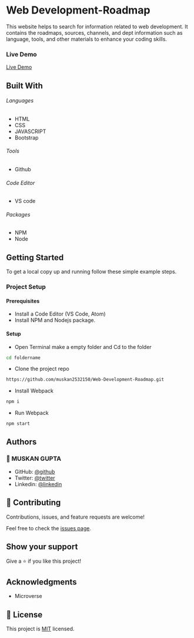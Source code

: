 # Web Development-Roadmap

This website helps to search for information related to web development. It contains the roadmaps, sources, channels, and dept information such as language, tools, and other materials to enhance your coding skills.

 ### Live Demo
 [Live Demo](https://muskan2532150.github.io/Web-Development-Roadmap/)

## Built With

###### Languages 
- HTML
- CSS
- JAVASCRIPT
- Bootstrap

###### Tools  
- Github

###### Code Editor
- VS code

###### Packages 
- NPM
- Node

## Getting Started

To get a local copy up and running follow these simple example steps.

### Project Setup

#### Prerequisites
- Install a Code Editor (VS Code, Atom)
- Install NPM and Nodejs package.

#### Setup
- Open Terminal make a empty folder and Cd to the folder
 ```bash  
 cd foldername
 ```
- Clone the project repo
```bash 
https://github.com/muskan2532150/Web-Development-Roadmap.git
```
- Install Webpack 
```bash
npm i
```
- Run Webpack
```bash
npm start
```

## Authors

### 👤 MUSKAN GUPTA
- GitHub: [@github](https://github.com/muskan2532150)
- Twitter: [@twitter](muskan2532150)
- Linkedin: [@linkedin](https://www.linkedin.com/in/muskan-gupt/)

## 🤝 Contributing

Contributions, issues, and feature requests are welcome!

Feel free to check the [issues page](../../issues/).

## Show your support

Give a ⭐️ if you like this project!

## Acknowledgments

- Microverse

## 📝 License

This project is [MIT](./MIT.md) licensed.
